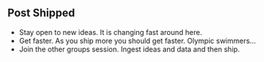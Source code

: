 ## Post Shipped

- Stay open to new ideas. It is changing fast around here.
- Get faster. As you ship more you should get faster. Olympic swimmers...
- Join the other groups session. Ingest ideas and data and then ship.
